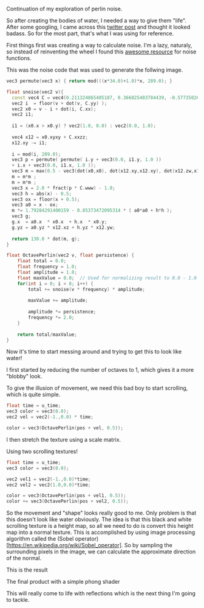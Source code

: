 Continuation of my exploration of perlin noise.

So after creating the bodies of water, I needed a way to give them "life". After some googling, I came across this [twitter post](https://twitter.com/TheRujiK/status/1208035937671884800)
and thought it looked badass. So for the most part, that's what I was using for reference.

First things first was creating a way to calculate noise. I'm a lazy, naturaly, so instead of reinventing the wheel 
I found this [awesome resource](https://gist.github.com/patriciogonzalezvivo/670c22f3966e662d2f83) for noise functions.

This was the noise code that was used to generate the follwing image.

```cpp
vec3 permute(vec3 x) { return mod(((x*34.0)+1.0)*x, 289.0); }

float snoise(vec2 v){
  const vec4 C = vec4(0.211324865405187, 0.366025403784439, -0.577350269189626, 0.024390243902439);
  vec2 i  = floor(v + dot(v, C.yy) );
  vec2 x0 = v - i + dot(i, C.xx);
  vec2 i1;
  
  i1 = (x0.x > x0.y) ? vec2(1.0, 0.0) : vec2(0.0, 1.0);
  
  vec4 x12 = x0.xyxy + C.xxzz;
  x12.xy -= i1;
  
  i = mod(i, 289.0);
  vec3 p = permute( permute( i.y + vec3(0.0, i1.y, 1.0 ))
  + i.x + vec3(0.0, i1.x, 1.0 ));
  vec3 m = max(0.5 - vec3(dot(x0,x0), dot(x12.xy,x12.xy), dot(x12.zw,x12.zw)), 0.0);
  m = m*m ;
  m = m*m ;
  vec3 x = 2.0 * fract(p * C.www) - 1.0;
  vec3 h = abs(x) - 0.5;
  vec3 ox = floor(x + 0.5);
  vec3 a0 = x - ox;
  m *= 1.79284291400159 - 0.85373472095314 * ( a0*a0 + h*h );
  vec3 g;
  g.x  = a0.x  * x0.x  + h.x  * x0.y;
  g.yz = a0.yz * x12.xz + h.yz * x12.yw;
  
  return 130.0 * dot(m, g);
}

float OctavePerlin(vec2 v, float persistence) {
    float total = 0.0;
    float frequency = 1.0;
    float amplitude = 1.0;
    float maxValue = 0.0;  // Used for normalizing result to 0.0 - 1.0
    for(int i = 0; i < 8; i++) {
        total += snoise(v * frequency) * amplitude;
        
        maxValue += amplitude;
        
        amplitude *= persistence;
        frequency *= 2.0;
    }
    
    return total/maxValue;
}
```
Now it's time to start messing around and trying to get this to look like water!

I first started by reducing the number of octaves to 1, which gives it a more "blobby" look.

To give the illusion of movement, we need this bad boy to start scrolling, which is quite simple.

```cpp
float time = u_time;
vec3 color = vec3(0.0);
vec2 vel = vec2(-1.,0.0) * time;

color = vec3(OctavePerlin(pos + vel, 0.5));
```
I then stretch the texture using a scale matrix.

Using two scrolling textures!

```cpp
float time = u_time;
vec3 color = vec3(0.0);

vec2 vel1 = vec2(-1.,0.0)*time;
vec2 vel2 = vec2(1.0,0.0)*time;

color = vec3(OctavePerlin(pos + vel1, 0.5));
color += vec3(OctavePerlin(pos + vel2, 0.5));
```

So the movement and "shape" looks really good to me. Only problem is that this doesn't look like water obviously.
The idea is that this black and white scrolling texture is a height map, so all we need to do is convert this height map into a normal texture.
This is accomplished by using image processing algorithm called the (Sobel operator)[https://en.wikipedia.org/wiki/Sobel_operator]. So by sampling the surrounding pixels
in the image, we can calculate the approximate direction of the normal.

This is the result


The final product with a simple phong shader

This will really come to life with reflections which is the next thing I'm going to tackle.
